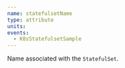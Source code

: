 ```yaml
---
name: statefulsetName
type: attribute
units:
events:
  - K8sStatefulsetSample
---
```


Name associated with the `StatefulSet`.